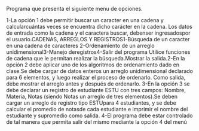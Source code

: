 Programa que presenta el siguiente menu de opciones.

1-La opción 1 debe permitir buscar un caracter en una cadena y calcularcuántas veces se encuentra dicho carácter en la cadena. Los datos de entrada como la cadena y el caractera buscar, debenser ingresadospor el usuario.CADENAS, ARREGLOS Y REGISTROS1-Búsqueda de un caracter en una cadena de caracteres
2-Ordenamiento de un arreglo unidimensional3-Manejo deregistros4-Salir del programa
Utilice funciones de cadena que le permitan realizar la búsqueda.Mostrar la salida.2-En la opción 2 debe aplicar uno de los algoritmos de ordenamiento dado en clase.Se debe cargar de datos enteros un arreglo unidimensional declarado para 6 elementos, y luego realizar el proceso de ordenarlo. Como salida, debe mostrar el arreglo antes y después de ordenarlo.
3-En la opción 3 se debe declarar un registro de estudiante ESTU con tres campos: Nombre, Materia, Notas (siendo Notas un arreglo de tres elementos).Se deben cargar un arreglo de registro tipo ESTUpara 4 estudiantes, y se debe calcular el promedio de notasde cada estudiante e imprimir el nombre del estudiante y supromedio como salida.
4-El programa debe estar controlado de tal manera que permita salir del mismo mediante la opción 4 del menú